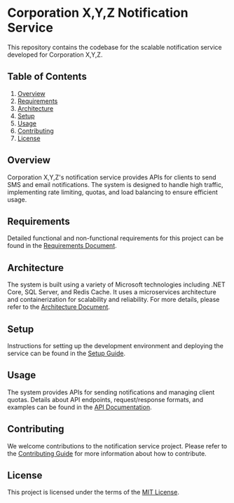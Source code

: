 # Corporation X,Y,Z Notification Service

This repository contains the codebase for the scalable notification service developed for Corporation X,Y,Z.

## Table of Contents

1. [Overview](#overview)
2. [Requirements](#requirements)
3. [Architecture](#architecture)
4. [Setup](#setup)
5. [Usage](#usage)
6. [Contributing](#contributing)
7. [License](#license)

## Overview

Corporation X,Y,Z's notification service provides APIs for clients to send SMS and email notifications. The system is designed to handle high traffic, implementing rate limiting, quotas, and load balancing to ensure efficient usage.

## Requirements

Detailed functional and non-functional requirements for this project can be found in the [Requirements Document](./REQUIREMENTS.md).

## Architecture

The system is built using a variety of Microsoft technologies including .NET Core, SQL Server, and Redis Cache. It uses a microservices architecture and containerization for scalability and reliability. For more details, please refer to the [Architecture Document](./ARCHITECTURE.md).

## Setup

Instructions for setting up the development environment and deploying the service can be found in the [Setup Guide](./SETUP.md).

## Usage

The system provides APIs for sending notifications and managing client quotas. Details about API endpoints, request/response formats, and examples can be found in the [API Documentation](./API_Docs.md).

## Contributing

We welcome contributions to the notification service project. Please refer to the [Contributing Guide](./CONTRIBUTING.md) for more information about how to contribute.

## License

This project is licensed under the terms of the [MIT License](./LICENSE).
